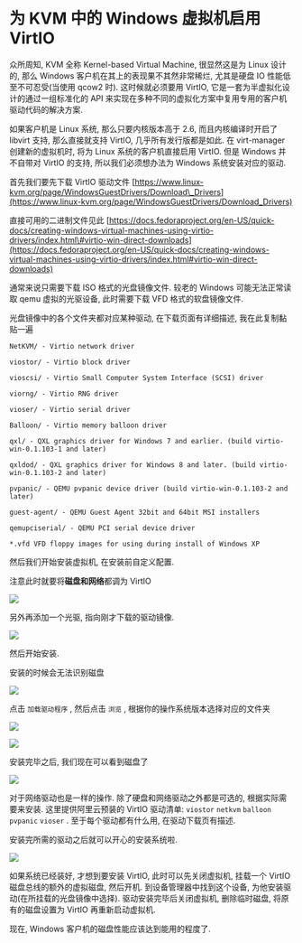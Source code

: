 # 为 KVM 中的 Windows 虚拟机启用 VirtIO

众所周知, KVM 全称 Kernel-based Virtual Machine, 很显然这是为 Linux 设计的, 那么 Windows 客户机在其上的表现果不其然非常稀烂, 尤其是硬盘 IO 性能低至不可忍受\(当使用 qcow2 时\). 这时候就必须要用 VirtIO, 它是一套为半虚拟化设计的通过一组标准化的 API 来实现在多种不同的虚拟化方案中复用专用的客户机驱动代码的解决方案.

如果客户机是 Linux 系统, 那么只要内核版本高于 2.6, 而且内核编译时开启了 libvirt 支持, 那么直接就支持 VirtIO, 几乎所有发行版都是如此. 在 virt-manager 创建新的虚拟机时, 将为 Linux 系统的客户机直接启用 VirtIO. 但是 Windows 并不自带对 VirtIO 的支持, 所以我们必须想办法为 Windows 系统安装对应的驱动.

首先我们要先下载 VirtIO 驱动文件 [https://www.linux-kvm.org/page/WindowsGuestDrivers/Download\_Drivers](https://www.linux-kvm.org/page/WindowsGuestDrivers/Download_Drivers)

直接可用的二进制文件见此 [https://docs.fedoraproject.org/en-US/quick-docs/creating-windows-virtual-machines-using-virtio-drivers/index.html\#virtio-win-direct-downloads](https://docs.fedoraproject.org/en-US/quick-docs/creating-windows-virtual-machines-using-virtio-drivers/index.html#virtio-win-direct-downloads)

通常来说只需要下载 ISO 格式的光盘镜像文件. 较老的 Windows 可能无法正常读取 qemu 虚拟的光驱设备, 此时需要下载 VFD 格式的软盘镜像文件.

光盘镜像中的各个文件夹都对应某种驱动, 在下载页面有详细描述, 我在此复制黏贴一遍

```text
NetKVM/ - Virtio network driver

viostor/ - Virtio block driver

vioscsi/ - Virtio Small Computer System Interface (SCSI) driver

viorng/ - Virtio RNG driver

vioser/ - Virtio serial driver

Balloon/ - Virtio memory balloon driver

qxl/ - QXL graphics driver for Windows 7 and earlier. (build virtio-win-0.1.103-1 and later)

qxldod/ - QXL graphics driver for Windows 8 and later. (build virtio-win-0.1.103-2 and later)

pvpanic/ - QEMU pvpanic device driver (build virtio-win-0.1.103-2 and later)

guest-agent/ - QEMU Guest Agent 32bit and 64bit MSI installers

qemupciserial/ - QEMU PCI serial device driver

*.vfd VFD floppy images for using during install of Windows XP
```

然后我们开始安装虚拟机, 在安装前自定义配置.

注意此时就要将**磁盘和网络**都调为 VirtIO

![](../.gitbook/assets/image%20%2814%29.png)

另外再添加一个光驱, 指向刚才下载的驱动镜像.

![](../.gitbook/assets/image%20%2843%29.png)

然后开始安装.

安装的时候会无法识别磁盘

![](../.gitbook/assets/image%20%2831%29.png)

点击 `加载驱动程序` , 然后点击 `浏览` , 根据你的操作系统版本选择对应的文件夹

![](../.gitbook/assets/image%20%288%29.png)

![](../.gitbook/assets/image%20%2841%29.png)

安装完毕之后, 我们现在可以看到磁盘了

![](../.gitbook/assets/image%20%2844%29.png)

对于网络驱动也是一样的操作. 除了硬盘和网络驱动之外都是可选的, 根据实际需要来安装. 这里提供阿里云预装的 VirtIO 驱动清单: `viostor` `netkvm` `balloon` `pvpanic` `vioser` . 至于每个驱动都有什么用, 在驱动下载页有描述.

安装完所需的驱动之后就可以开心的安装系统啦.

![](../.gitbook/assets/image%20%2852%29.png)

如果系统已经装好, 才想到要安装 VirtIO, 此时可以先关闭虚拟机, 挂载一个 VirtIO 磁盘总线的额外的虚拟磁盘, 然后开机. 到设备管理器中找到这个设备, 为他安装驱动\(在所挂载的光盘镜像中选择\). 驱动安装完毕后关闭虚拟机, 删除临时磁盘, 将原有的磁盘设置为 VirtIO 再重新启动虚拟机.

现在, Windows 客户机的磁盘性能应该达到能用的程度了.

